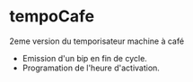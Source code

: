 # tempoCafe
2eme version du temporisateur machine à café
- Emission d'un bip en fin de cycle.
- Programation de l'heure d'activation.
